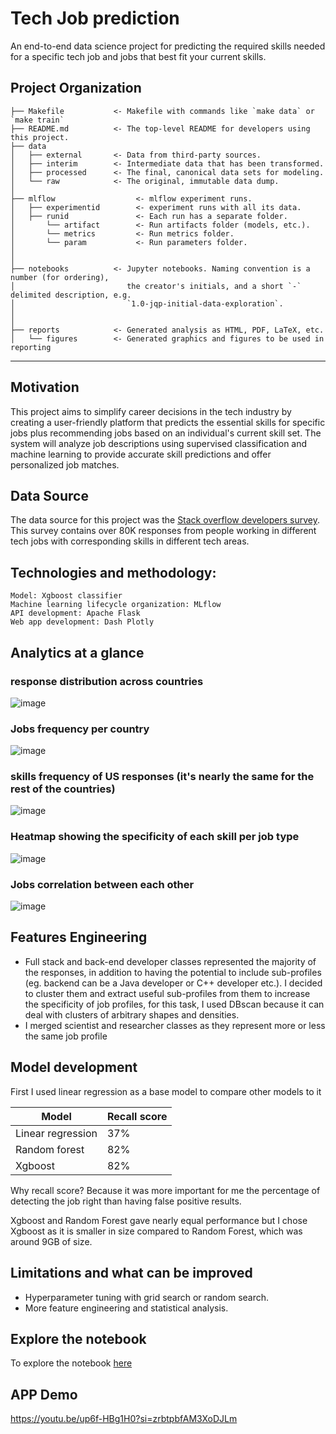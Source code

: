 Tech Job prediction 
==============================

An end-to-end data science project for predicting the required skills needed for a specific tech job and jobs that best fit your current skills.

Project Organization
------------

    ├── Makefile           <- Makefile with commands like `make data` or `make train`
    ├── README.md          <- The top-level README for developers using this project.
    ├── data
    │   ├── external       <- Data from third-party sources.
    │   ├── interim        <- Intermediate data that has been transformed.
    │   ├── processed      <- The final, canonical data sets for modeling.
    │   └── raw            <- The original, immutable data dump.
    │
    ├── mlflow                  <- mlflow experiment runs.
    │   ├── experimentid        <- experiment runs with all its data.
    │   ├── runid               <- Each run has a separate folder.
    │       └── artifact        <- Run artifacts folder (models, etc.).
    │       └── metrics         <- Run metrics folder.
    │       └── param           <- Run parameters folder.
    │
    │
    ├── notebooks          <- Jupyter notebooks. Naming convention is a number (for ordering),
    │                         the creator's initials, and a short `-` delimited description, e.g.
    │                         `1.0-jqp-initial-data-exploration`.
    │
    │
    ├── reports            <- Generated analysis as HTML, PDF, LaTeX, etc.
    │   └── figures        <- Generated graphics and figures to be used in reporting
    


--------


## Motivation
This project aims to simplify career decisions in the tech industry by creating a user-friendly platform that predicts the essential skills for specific jobs plus  recommending jobs based on an individual's current skill set. The system will analyze job descriptions using supervised classification and machine learning to provide accurate skill predictions and offer personalized job matches.

## Data Source
The data source for this project was the [Stack overflow developers survey](https://survey.stackoverflow.co/2023/). This survey contains over
80K responses from people working in different tech jobs with corresponding skills in different tech areas. 

## Technologies and methodology:
    Model: Xgboost classifier
    Machine learning lifecycle organization: MLflow
    API development: Apache Flask
    Web app development: Dash Plotly


## Analytics at a glance

### response distribution across countries
![image](https://github.com/aya9aladdin/Tech-Job-profile-prediction-dsProject/assets/27581535/e7136fdc-ee07-4dd8-a035-1a30938d010a)

### Jobs frequency per country
![image](https://github.com/aya9aladdin/Tech-Job-profile-prediction-dsProject/assets/27581535/0489e27b-cebd-4123-b7e9-f76a68ac94b5)

### skills frequency of US responses (it's nearly the same for the rest of the countries)
![image](https://github.com/aya9aladdin/Tech-Job-profile-prediction-dsProject/assets/27581535/b5af6214-1c27-4ec6-8ecd-483e436d4ade)

### Heatmap showing the specificity of each skill per job type 
![image](https://github.com/aya9aladdin/Tech-Job-profile-prediction-dsProject/assets/27581535/c5106e93-80d7-4005-91cc-dc700a7e7ba4)

### Jobs correlation between each other
![image](https://github.com/aya9aladdin/Tech-Job-profile-prediction-dsProject/assets/27581535/b0cfcc89-f7fe-440a-ae13-8e9f92be619b)



## Features Engineering
- Full stack and back-end developer classes represented the majority of the responses, in addition to having the potential to include sub-profiles
  (eg. backend can be a Java developer or C++ developer etc.). I decided to cluster them and extract useful sub-profiles from them to increase the specificity
  of job profiles, for this task, I used DBscan because it can deal with clusters of arbitrary shapes and densities.
- I merged scientist and researcher classes as they represent more or less the same job profile


## Model development

First I used linear regression as a base model to compare other models to it 

| Model     	                | Recall score 	    |
|-------------------	        |------------------	|
| Linear regression          	| 37% 	            |
| Random forest     	        | 82% 	            |
| Xgboost               	    | 82% 	            |


Why recall score?
Because it was more important for me the percentage of detecting the job right than having false positive results.

Xgboost and Random Forest gave nearly equal performance but I chose Xgboost as it is smaller in size compared to Random Forest, which was around 9GB of size.


## Limitations and what can be improved
- Hyperparameter tuning with grid search or random search.
- More feature engineering and statistical analysis.

## Explore the notebook
To explore the notebook [here](https://github.com/aya9aladdin/used-cars-price-prediction/tree/main/notebooks)

## APP Demo

https://youtu.be/up6f-HBg1H0?si=zrbtpbfAM3XoDJLm
